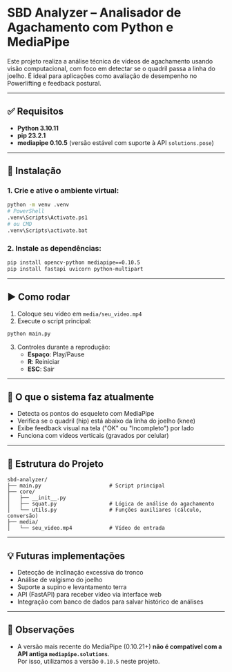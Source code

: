 # SBD Analyzer – Analisador de Agachamento com Python e MediaPipe

Este projeto realiza a análise técnica de vídeos de agachamento usando visão computacional, com foco em detectar se o quadril passa a linha do joelho. É ideal para aplicações como avaliação de desempenho no Powerlifting e feedback postural.

---

## ✅ Requisitos

- **Python 3.10.11**
- **pip 23.2.1**
- **mediapipe 0.10.5** (versão estável com suporte à API `solutions.pose`)

---

## 🧰 Instalação

### 1. Crie e ative o ambiente virtual:

```bash
python -m venv .venv
# PowerShell
.venv\Scripts\Activate.ps1
# ou CMD
.venv\Scripts\activate.bat
```

### 2. Instale as dependências:

```bash
pip install opencv-python mediapipe==0.10.5
pip install fastapi uvicorn python-multipart
```

---

## ▶️ Como rodar

1. Coloque seu vídeo em `media/seu_video.mp4`
2. Execute o script principal:

```bash
python main.py
```

3. Controles durante a reprodução:
   - **Espaço**: Play/Pause
   - **R**: Reiniciar
   - **ESC**: Sair

---

## 🧠 O que o sistema faz atualmente

- Detecta os pontos do esqueleto com MediaPipe
- Verifica se o quadril (hip) está abaixo da linha do joelho (knee)
- Exibe feedback visual na tela ("OK" ou "Incompleto") por lado
- Funciona com vídeos verticais (gravados por celular)

---

## 📁 Estrutura do Projeto

```
sbd-analyzer/
├── main.py                      # Script principal
├── core/
│   ├── __init__.py
│   ├── squat.py                 # Lógica de análise do agachamento
│   └── utils.py                 # Funções auxiliares (cálculo, conversão)
├── media/
│   └── seu_video.mp4            # Vídeo de entrada
```

---

## 💡 Futuras implementações

- Detecção de inclinação excessiva do tronco
- Análise de valgismo do joelho
- Suporte a supino e levantamento terra
- API (FastAPI) para receber vídeo via interface web
- Integração com banco de dados para salvar histórico de análises

---

## 📌 Observações

- A versão mais recente do MediaPipe (0.10.21+) **não é compatível com a API antiga `mediapipe.solutions`**.  
  Por isso, utilizamos a versão `0.10.5` neste projeto.
